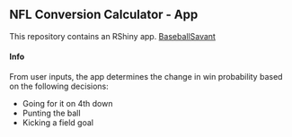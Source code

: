 ## NFL Conversion Calculator - App

This repository contains an RShiny app.
[BaseballSavant](https://baseballsavant.mlb.com/statcast_search)

#### Info
From user inputs, the app determines the change in win probability based on the following decisions: 
- Going for it on 4th down
- Punting the ball
- Kicking a field goal

